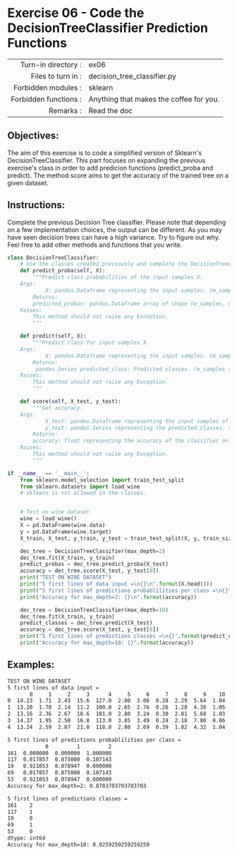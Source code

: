 # Exercise 06 - Code the DecisionTreeClassifier Prediction Functions

|                         |                    |
| -----------------------:| ------------------ |
|   Turn-in directory :   |  ex06              |
|   Files to turn in :    |  decision_tree_classifier.py |
|   Forbidden modules :   |  sklearn           |
|   Forbidden functions : |  Anything that makes the coffee for you. |
|   Remarks :             |  Read the doc      |


## Objectives:

The aim of this exercise is to code a simplified version of Sklearn's DecisionTreeClassifier.
This part focuses on expanding the previous exercise's class in order to add predicion functions (predict_proba and predict).
The method score aims to get the accuracy of the trained tree on a given dataset.


## Instructions:

Complete the previous Decision Tree classifier. 
Please note that depending on a few implementation choices, the output can be different. As you may have seen decision trees can have a high variance. Try to figure out why.
Feel free to add other methods and functions that you write.

```python
class DecisionTreeClassifier:
    # Use the classes created previously and complete the DecisionTreeClassifier class with these 3 methods
    def predict_proba(self, X):
        """Predict class probabilities of the input samples X.
	Args:
            X: pandas.Dataframe representing the input samples. (m_samples, n_features).
        Returns:
	    predicted_probas: pandas.Dataframe array of shape (m_samples, c_classes).
	Raises:
	    This method should not raise any Exception.
        """

    def predict(self, X):
        """Predict class for input samples X.
	Args:
            X: pandas.Dataframe representing the input samples. (m_samples, n_features).
        Returns:
	     pandas.Series predicted_class: Predicted classes. (m_samples x 1)
	Raises:
	    This method should not raise any Exception.
        """

    def score(self, X_test, y_test):
        """Get accuracy.
	Args:
            X_test: pandas.Dataframe representing the input samples of shape (m_samples, n_features)
            y_test: pandas.Series representing the predicted classes. (m_samples x 1)
        Returns:
	    accuracy: float representing the accuracy of the classifier on the validation set given.
	Raises:
	    This method should not raise any Exception.
        """

if __name__ == '__main__':
    from sklearn.model_selection import train_test_split
    from sklearn.datasets import load_wine 
    # sklearn is not allowed in the classes.


    # Test on wine dataset
    wine = load_wine()
    X = pd.DataFrame(wine.data)
    y = pd.DataFrame(wine.target)
    X_train, X_test, y_train, y_test = train_test_split(X, y, train_size=0.7, random_state=1)

    dec_tree = DecisionTreeClassifier(max_depth=2)
    dec_tree.fit(X_train, y_train)
    predict_probas = dec_tree.predict_proba(X_test)
    accuracy = dec_tree.score(X_test, y_test[0])
    print("TEST ON WINE DATASET")
    print("5 first lines of data input =\n{}\n".format(X.head()))
    print("5 first lines of predictions probablilities per class =\n{}".format(predict_probas.head()))
    print("Accuracy for max_depth=2: {}\n".format(accuracy))

    dec_tree = DecisionTreeClassifier(max_depth=10)
    dec_tree.fit(X_train, y_train)
    predict_classes = dec_tree.predict(X_test)
    accuracy = dec_tree.score(X_test, y_test[0])
    print("5 first lines of predictions classes =\n{}".format(predict_classes.head()))
    print("Accuracy for max_depth=10: {}".format(accuracy))
```


## Examples:

```bash
TEST ON WINE DATASET
5 first lines of data input =
       0     1     2     3      4     5     6     7     8     9    10    11      12
0  14.23  1.71  2.43  15.6  127.0  2.80  3.06  0.28  2.29  5.64  1.04  3.92  1065.0
1  13.20  1.78  2.14  11.2  100.0  2.65  2.76  0.26  1.28  4.38  1.05  3.40  1050.0
2  13.16  2.36  2.67  18.6  101.0  2.80  3.24  0.30  2.81  5.68  1.03  3.17  1185.0
3  14.37  1.95  2.50  16.8  113.0  3.85  3.49  0.24  2.18  7.80  0.86  3.45  1480.0
4  13.24  2.59  2.87  21.0  118.0  2.80  2.69  0.39  1.82  4.32  1.04  2.93   735.0

5 first lines of predictions probablilities per class =
            0         1         2
161  0.000000  0.000000  1.000000
117  0.017857  0.875000  0.107143
19   0.921053  0.078947  0.000000
69   0.017857  0.875000  0.107143
53   0.921053  0.078947  0.000000
Accuracy for max_depth=2: 0.8703703703703703

5 first lines of predictions classes =
161    2
117    1
19     0
69     1
53     0
dtype: int64
Accuracy for max_depth=10: 0.9259259259259259
```
